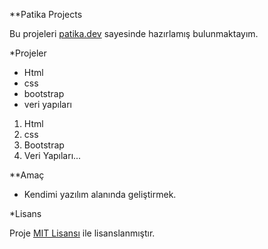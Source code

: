 **Patika Projects

Bu projeleri [patika.dev](https://www.patika.dev/) sayesinde hazırlamış bulunmaktayım. 

*Projeler
  * Html
  * css
  * bootstrap
  * veri yapıları

  1. Html
  2. css
  3. Bootstrap
  4. Veri Yapıları...

**Amaç

- Kendimi yazılım alanında geliştirmek.

*Lisans

Proje [MIT Lisansı](https://opensource.org/licenses/MIT) ile lisanslanmıştır.
